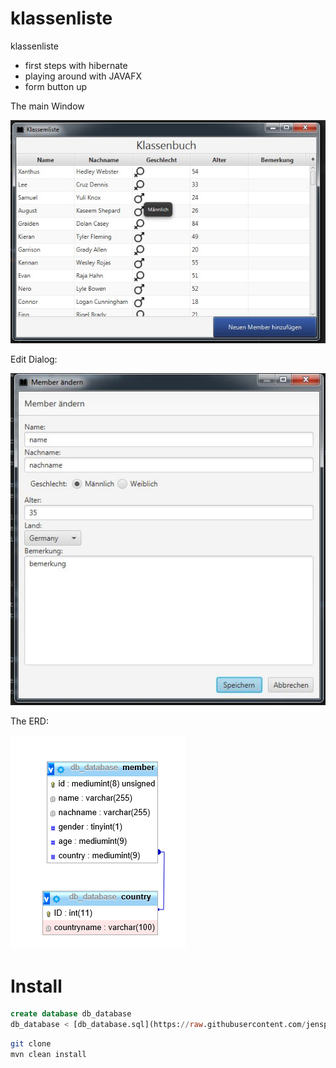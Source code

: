 # klassenliste
klassenliste
 - first steps with hibernate
 - playing around with JAVAFX
 - form button up
 
The main Window

![Mainwindow](https://raw.githubusercontent.com/jenspapenhagen/klassenliste/master/src/main/resources/images/mainwindow.jpg)

Edit Dialog:

![Edit Dialog](https://raw.githubusercontent.com/jenspapenhagen/klassenliste/master/src/main/resources/images/addMemberWindow.jpg)

The ERD:

![Entity-Realtionship-Diagramme](https://raw.githubusercontent.com/jenspapenhagen/klassenliste/master/src/main/resources/images/erd.png)


# Install

```sql
create database db_database
db_database < [db_database.sql](https://raw.githubusercontent.com/jenspapenhagen/klassenliste/master/src/main/resources/resources/db_database.sql)
```

```bash
git clone 
mvn clean install
```
